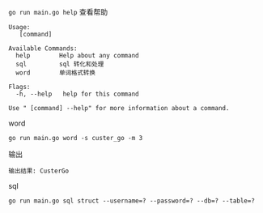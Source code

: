 `go run main.go help` 查看帮助

```shell
Usage:
   [command]

Available Commands:
  help        Help about any command
  sql         sql 转化和处理
  word        单词格式转换

Flags:
  -h, --help   help for this command

Use " [command] --help" for more information about a command.
```

word

`go run main.go word -s custer_go -m 3`

输出

```shell
输出结果: CusterGo
```

sql

`go run main.go sql struct --username=? --password=? --db=? --table=?`
